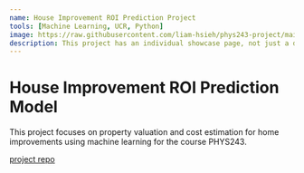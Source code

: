 ```yaml
---
name: House Improvement ROI Prediction Project
tools: [Machine Learning, UCR, Python]
image: https://raw.githubusercontent.com/liam-hsieh/phys243-project/main/web_app/static/images/background.jpeg
description: This project has an individual showcase page, not just a direct link to the project site or repo. Now you have more space to describe your awesome project!
---
```


# House Improvement ROI Prediction Model

This project focuses on property valuation and cost estimation for home improvements using machine learning for the course PHYS243. 

[project repo](https://github.com/liam-hsieh/phys243-project/)
